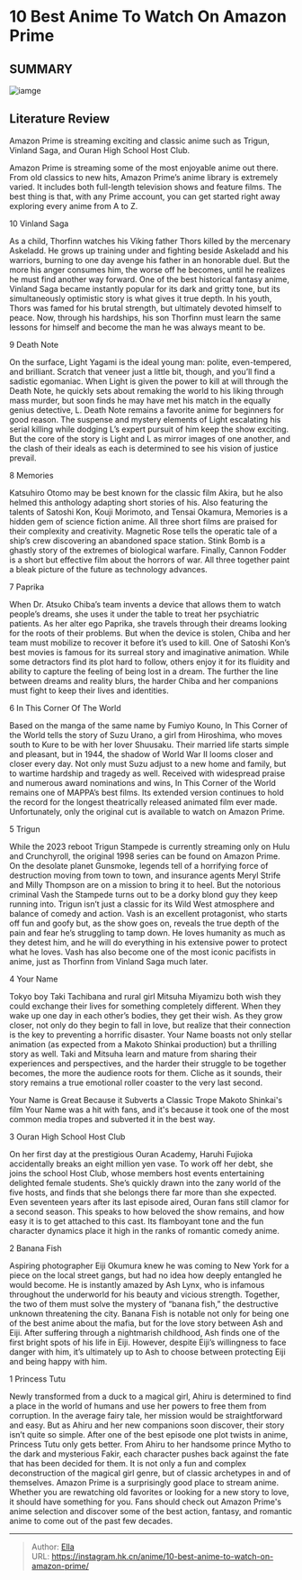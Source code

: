# 10 Best Anime To Watch On Amazon Prime


## SUMMARY 

![iamge](https://static1.srcdn.com/wordpress/wp-content/uploads/2023/10/best-anime-on-amazon-prime.jpg)

## Literature Review

Amazon Prime is streaming exciting and classic anime such as Trigun, Vinland Saga, and Ouran High School Host Club.





Amazon Prime is streaming some of the most enjoyable anime out there. From old classics to new hits, Amazon Prime’s anime library is extremely varied. It includes both full-length television shows and feature films. The best thing is that, with any Prime account, you can get started right away exploring every anime from A to Z.









 








 10  Vinland Saga 
        

As a child, Thorfinn watches his Viking father Thors killed by the mercenary Askeladd. He grows up training under and fighting beside Askeladd and his warriors, burning to one day avenge his father in an honorable duel. But the more his anger consumes him, the worse off he becomes, until he realizes he must find another way forward.
One of the best historical fantasy anime, Vinland Saga became instantly popular for its dark and gritty tone, but its simultaneously optimistic story is what gives it true depth. In his youth, Thors was famed for his brutal strength, but ultimately devoted himself to peace. Now, through his hardships, his son Thorfinn must learn the same lessons for himself and become the man he was always meant to be.





 9  Death Note 
        

On the surface, Light Yagami is the ideal young man: polite, even-tempered, and brilliant. Scratch that veneer just a little bit, though, and you’ll find a sadistic egomaniac. When Light is given the power to kill at will through the Death Note, he quickly sets about remaking the world to his liking through mass murder, but soon finds he may have met his match in the equally genius detective, L.
Death Note remains a favorite anime for beginners for good reason. The suspense and mystery elements of Light escalating his serial killing while dodging L’s expert pursuit of him keep the show exciting. But the core of the story is Light and L as mirror images of one another, and the clash of their ideals as each is determined to see his vision of justice prevail.





 8  Memories 
        

Katsuhiro Otomo may be best known for the classic film Akira, but he also helmed this anthology adapting short stories of his. Also featuring the talents of Satoshi Kon, Kouji Morimoto, and Tensai Okamura, Memories is a hidden gem of science fiction anime. All three short films are praised for their complexity and creativity.
Magnetic Rose tells the operatic tale of a ship’s crew discovering an abandoned space station. Stink Bomb is a ghastly story of the extremes of biological warfare. Finally, Cannon Fodder is a short but effective film about the horrors of war. All three together paint a bleak picture of the future as technology advances.





 7  Paprika 
        

When Dr. Atsuko Chiba’s team invents a device that allows them to watch people’s dreams, she uses it under the table to treat her psychiatric patients. As her alter ego Paprika, she travels through their dreams looking for the roots of their problems. But when the device is stolen, Chiba and her team must mobilize to recover it before it’s used to kill.
One of Satoshi Kon’s best movies is famous for its surreal story and imaginative animation. While some detractors find its plot hard to follow, others enjoy it for its fluidity and ability to capture the feeling of being lost in a dream. The further the line between dreams and reality blurs, the harder Chiba and her companions must fight to keep their lives and identities.





 6  In This Corner Of The World 
        

Based on the manga of the same name by Fumiyo Kouno, In This Corner of the World tells the story of Suzu Urano, a girl from Hiroshima, who moves south to Kure to be with her lover Shuusaku. Their married life starts simple and pleasant, but in 1944, the shadow of World War II looms closer and closer every day. Not only must Suzu adjust to a new home and family, but to wartime hardship and tragedy as well.
Received with widespread praise and numerous award nominations and wins, In This Corner of the World remains one of MAPPA’s best films. Its extended version continues to hold the record for the longest theatrically released animated film ever made. Unfortunately, only the original cut is available to watch on Amazon Prime.





 5  Trigun 
        

While the 2023 reboot Trigun Stampede is currently streaming only on Hulu and Crunchyroll, the original 1998 series can be found on Amazon Prime. On the desolate planet Gunsmoke, legends tell of a horrifying force of destruction moving from town to town, and insurance agents Meryl Strife and Milly Thompson are on a mission to bring it to heel. But the notorious criminal Vash the Stampede turns out to be a dorky blond guy they keep running into.
Trigun isn’t just a classic for its Wild West atmosphere and balance of comedy and action. Vash is an excellent protagonist, who starts off fun and goofy but, as the show goes on, reveals the true depth of the pain and fear he’s struggling to tamp down. He loves humanity as much as they detest him, and he will do everything in his extensive power to protect what he loves. Vash has also become one of the most iconic pacifists in anime, just as Thorfinn from Vinland Saga much later.





 4  Your Name 
        

Tokyo boy Taki Tachibana and rural girl Mitsuha Miyamizu both wish they could exchange their lives for something completely different. When they wake up one day in each other’s bodies, they get their wish. As they grow closer, not only do they begin to fall in love, but realize that their connection is the key to preventing a horrific disaster.
Your Name boasts not only stellar animation (as expected from a Makoto Shinkai production) but a thrilling story as well. Taki and Mitsuha learn and mature from sharing their experiences and perspectives, and the harder their struggle to be together becomes, the more the audience roots for them. Cliche as it sounds, their story remains a true emotional roller coaster to the very last second.
            
 
 Your Name is Great Because it Subverts a Classic Trope 
Makoto Shinkai&#39;s film Your Name was a hit with fans, and it&#39;s because it took one of the most common media tropes and subverted it in the best way.








 3  Ouran High School Host Club 
        

On her first day at the prestigious Ouran Academy, Haruhi Fujioka accidentally breaks an eight million yen vase. To work off her debt, she joins the school Host Club, whose members host events entertaining delighted female students. She’s quickly drawn into the zany world of the five hosts, and finds that she belongs there far more than she expected.
Even seventeen years after its last episode aired, Ouran fans still clamor for a second season. This speaks to how beloved the show remains, and how easy it is to get attached to this cast. Its flamboyant tone and the fun character dynamics place it high in the ranks of romantic comedy anime.





 2  Banana Fish 
        

Aspiring photographer Eiji Okumura knew he was coming to New York for a piece on the local street gangs, but had no idea how deeply entangled he would become. He is instantly amazed by Ash Lynx, who is infamous throughout the underworld for his beauty and vicious strength. Together, the two of them must solve the mystery of “banana fish,” the destructive unknown threatening the city.
Banana Fish is notable not only for being one of the best anime about the mafia, but for the love story between Ash and Eiji. After suffering through a nightmarish childhood, Ash finds one of the first bright spots of his life in Eiji. However, despite Eiji’s willingness to face danger with him, it’s ultimately up to Ash to choose between protecting Eiji and being happy with him.





 1  Princess Tutu 
        

Newly transformed from a duck to a magical girl, Ahiru is determined to find a place in the world of humans and use her powers to free them from corruption. In the average fairy tale, her mission would be straightforward and easy. But as Ahiru and her new companions soon discover, their story isn’t quite so simple.
After one of the best episode one plot twists in anime, Princess Tutu only gets better. From Ahiru to her handsome prince Mytho to the dark and mysterious Fakir, each character pushes back against the fate that has been decided for them. It is not only a fun and complex deconstruction of the magical girl genre, but of classic archetypes in and of themselves.
Amazon Prime is a surprisingly good place to stream anime. Whether you are rewatching old favorites or looking for a new story to love, it should have something for you. Fans should check out Amazon Prime&#39;s anime selection and discover some of the best action, fantasy, and romantic anime to come out of the past few decades.

---

> Author: [Ella](https://instagram.hk.cn/)  
> URL: https://instagram.hk.cn/anime/10-best-anime-to-watch-on-amazon-prime/  

